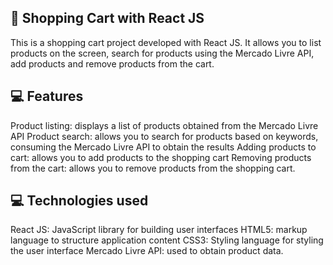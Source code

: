 
##  🛒  Shopping Cart with React JS

This is a shopping cart project developed with React JS. It allows you to list products on the screen, search for products using the Mercado Livre API, add products and remove products from the cart.

## 💻 Features

 Product listing: displays a list of products obtained from the Mercado Livre API
 Product search: allows you to search for products based on keywords, consuming the Mercado Livre API to obtain the results
 Adding products to cart: allows you to add products to the shopping cart
 Removing products from the cart: allows you to remove products from the shopping cart.

## 💻 Technologies used

 React JS: JavaScript library for building user interfaces
 HTML5: markup language to structure application content
 CSS3: Styling language for styling the user interface
 Mercado Livre API: used to obtain product data.
